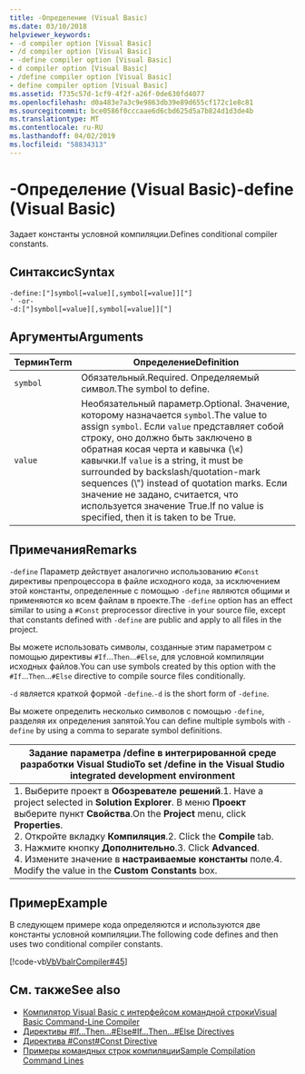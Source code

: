 ```yaml
---
title: -Определение (Visual Basic)
ms.date: 03/10/2018
helpviewer_keywords:
- -d compiler option [Visual Basic]
- /d compiler option [Visual Basic]
- -define compiler option [Visual Basic]
- d compiler option [Visual Basic]
- /define compiler option [Visual Basic]
- define compiler option [Visual Basic]
ms.assetid: f735c57d-1cf9-4f2f-a26f-0de630fd4077
ms.openlocfilehash: d0a483e7a3c9e9863db39e89d655cf172c1e8c81
ms.sourcegitcommit: bce0586f0cccaae6d6cbd625d5a7b824d1d3de4b
ms.translationtype: MT
ms.contentlocale: ru-RU
ms.lasthandoff: 04/02/2019
ms.locfileid: "58834313"
---
```

# <a name="-define-visual-basic"></a><span data-ttu-id="3c831-102">-Определение (Visual Basic)</span><span class="sxs-lookup"><span data-stu-id="3c831-102">-define (Visual Basic)</span></span>
<span data-ttu-id="3c831-103">Задает константы условной компиляции.</span><span class="sxs-lookup"><span data-stu-id="3c831-103">Defines conditional compiler constants.</span></span>  
  
## <a name="syntax"></a><span data-ttu-id="3c831-104">Синтаксис</span><span class="sxs-lookup"><span data-stu-id="3c831-104">Syntax</span></span>  
  
```  
-define:["]symbol[=value][,symbol[=value]]["]  
' -or-  
-d:["]symbol[=value][,symbol[=value]]["]  
```  
  
## <a name="arguments"></a><span data-ttu-id="3c831-105">Аргументы</span><span class="sxs-lookup"><span data-stu-id="3c831-105">Arguments</span></span>  
  
|<span data-ttu-id="3c831-106">Термин</span><span class="sxs-lookup"><span data-stu-id="3c831-106">Term</span></span>|<span data-ttu-id="3c831-107">Определение</span><span class="sxs-lookup"><span data-stu-id="3c831-107">Definition</span></span>|  
|---|---|  
|`symbol`|<span data-ttu-id="3c831-108">Обязательный.</span><span class="sxs-lookup"><span data-stu-id="3c831-108">Required.</span></span> <span data-ttu-id="3c831-109">Определяемый символ.</span><span class="sxs-lookup"><span data-stu-id="3c831-109">The symbol to define.</span></span>|  
|`value`|<span data-ttu-id="3c831-110">Необязательный параметр.</span><span class="sxs-lookup"><span data-stu-id="3c831-110">Optional.</span></span> <span data-ttu-id="3c831-111">Значение, которому назначается `symbol`.</span><span class="sxs-lookup"><span data-stu-id="3c831-111">The value to assign `symbol`.</span></span> <span data-ttu-id="3c831-112">Если `value` представляет собой строку, оно должно быть заключено в обратная косая черта и кавычка (\\«) кавычки.</span><span class="sxs-lookup"><span data-stu-id="3c831-112">If `value` is a string, it must be surrounded by backslash/quotation-mark sequences (\\") instead of quotation marks.</span></span> <span data-ttu-id="3c831-113">Если значение не задано, считается, что используется значение True.</span><span class="sxs-lookup"><span data-stu-id="3c831-113">If no value is specified, then it is taken to be True.</span></span>|  
  
## <a name="remarks"></a><span data-ttu-id="3c831-114">Примечания</span><span class="sxs-lookup"><span data-stu-id="3c831-114">Remarks</span></span>  
 <span data-ttu-id="3c831-115">`-define` Параметр действует аналогично использованию `#Const` директивы препроцессора в файле исходного кода, за исключением этой константы, определенные с помощью `-define` являются общими и применяются ко всем файлам в проекте.</span><span class="sxs-lookup"><span data-stu-id="3c831-115">The `-define` option has an effect similar to using a `#Const` preprocessor directive in your source file, except that constants defined with `-define` are public and apply to all files in the project.</span></span>  
  
 <span data-ttu-id="3c831-116">Вы можете использовать символы, созданные этим параметром с помощью директивы `#If`...`Then`...`#Else`, для условной компиляции исходных файлов.</span><span class="sxs-lookup"><span data-stu-id="3c831-116">You can use symbols created by this option with the `#If`...`Then`...`#Else` directive to compile source files conditionally.</span></span>  
  
 <span data-ttu-id="3c831-117">`-d` является краткой формой `-define`.</span><span class="sxs-lookup"><span data-stu-id="3c831-117">`-d` is the short form of `-define`.</span></span>  
  
 <span data-ttu-id="3c831-118">Вы можете определить несколько символов с помощью `-define`, разделяя их определения запятой.</span><span class="sxs-lookup"><span data-stu-id="3c831-118">You can define multiple symbols with `-define` by using a comma to separate symbol definitions.</span></span>  
  
|<span data-ttu-id="3c831-119">Задание параметра /define в интегрированной среде разработки Visual Studio</span><span class="sxs-lookup"><span data-stu-id="3c831-119">To set /define in the Visual Studio integrated development environment</span></span>|  
|---|  
|<span data-ttu-id="3c831-120">1.  Выберите проект в **Обозревателе решений**.</span><span class="sxs-lookup"><span data-stu-id="3c831-120">1.  Have a project selected in **Solution Explorer**.</span></span> <span data-ttu-id="3c831-121">В меню **Проект** выберите пункт **Свойства**.</span><span class="sxs-lookup"><span data-stu-id="3c831-121">On the **Project** menu, click **Properties**.</span></span> <br /><span data-ttu-id="3c831-122">2.  Откройте вкладку **Компиляция**.</span><span class="sxs-lookup"><span data-stu-id="3c831-122">2.  Click the **Compile** tab.</span></span><br /><span data-ttu-id="3c831-123">3.  Нажмите кнопку **Дополнительно**.</span><span class="sxs-lookup"><span data-stu-id="3c831-123">3.  Click **Advanced**.</span></span><br /><span data-ttu-id="3c831-124">4.  Измените значение в **настраиваемые константы** поле.</span><span class="sxs-lookup"><span data-stu-id="3c831-124">4.  Modify the value in the **Custom Constants** box.</span></span>|  
  
## <a name="example"></a><span data-ttu-id="3c831-125">Пример</span><span class="sxs-lookup"><span data-stu-id="3c831-125">Example</span></span>  
 <span data-ttu-id="3c831-126">В следующем примере кода определяются и используются две константы условной компиляции.</span><span class="sxs-lookup"><span data-stu-id="3c831-126">The following code defines and then uses two conditional compiler constants.</span></span>  
  
 [!code-vb[VbVbalrCompiler#45](~/samples/snippets/visualbasic/VS_Snippets_VBCSharp/VbVbalrCompiler/VB/Class1.vb#45)]  
  
## <a name="see-also"></a><span data-ttu-id="3c831-127">См. также</span><span class="sxs-lookup"><span data-stu-id="3c831-127">See also</span></span>

- [<span data-ttu-id="3c831-128">Компилятор Visual Basic с интерфейсом командной строки</span><span class="sxs-lookup"><span data-stu-id="3c831-128">Visual Basic Command-Line Compiler</span></span>](../../../visual-basic/reference/command-line-compiler/index.md)
- [<span data-ttu-id="3c831-129">Директивы #If...Then...#Else</span><span class="sxs-lookup"><span data-stu-id="3c831-129">#If...Then...#Else Directives</span></span>](../../../visual-basic/language-reference/directives/if-then-else-directives.md)
- [<span data-ttu-id="3c831-130">Директива #Const</span><span class="sxs-lookup"><span data-stu-id="3c831-130">#Const Directive</span></span>](../../../visual-basic/language-reference/directives/const-directive.md)
- [<span data-ttu-id="3c831-131">Примеры командных строк компиляции</span><span class="sxs-lookup"><span data-stu-id="3c831-131">Sample Compilation Command Lines</span></span>](../../../visual-basic/reference/command-line-compiler/sample-compilation-command-lines.md)
